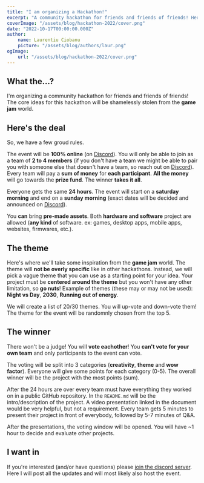 ```yaml
---
title: "I am organizing a Hackathon!"
excerpt: "A community hackathon for friends and friends of friends! Here is how it will work!"
coverImage: "/assets/blog/hackathon-2022/cover.png"
date: "2022-10-17T00:00:00.000Z"
author:
    name: Laurentiu Ciobanu
    picture: "/assets/blog/authors/laur.png"
ogImage:
    url: "/assets/blog/hackathon-2022/cover.png"
---
```


## What the...?

I'm organizing a community hackathon for friends and friends of friends! The core ideas for this hackathon will be shamelessly stolen from the **game jam** world.

## Here's the deal

So, we have a few groud rules.

The event will be **100% online** (on [Discord](https://discord.gg/ujgf3sMP3t)). You will only be able to join as a team of **2 to 4 members** (if you don't have a team we might be able to pair you with someone else that doesn't have a team, so reach out on [Discord](https://discord.gg/ujgf3sMP3t)). Every team will pay a **sum of money** for **each participant**. **All the money** will go towards the **prize fund**. The winner **takes it all**.

Everyone gets the same **24 hours**. The event will start on a **saturday morning** and end on a **sunday morning** (exact dates will be decided and announced on [Discord](https://discord.gg/ujgf3sMP3t)).

You **can** bring **pre-made assets**. Both **hardware and software** project are allowed (**any kind** of software. ex: games, desktop apps, mobile apps, websites, firmwares, etc.).

## The theme

Here's where we'll take some inspiration from the **game jam** world. The theme will **not be overly specific** like in other hackathons. Instead, we will pick a vague theme that you can use as a starting point for your idea. Your project must be **centered around the theme** but you won't have any other limitation, so **go nuts**! Example of themes (these may or may not be used): **Night vs Day**, **2030**, **Running out of energy**.

We will create a list of 20/30 themes. You will up-vote and down-vote them! The theme for the event will be randomnly chosen from the top 5.

## The winner

There won't be a judge! You will **vote eachother**! You **can't vote for your own team** and only participants to the event can vote.

The voting will be split into 3 categories (**creativity**, **theme** and **wow factor**). Everyone will give some points for each category (0-5). The overall winner will be the project with the most points (sum).

After the 24 hours are over every team must have everything they worked on in a public GitHub repository. In the `README.md` will be the intro/description of the project. A video presentation linked in the document would be very helpful, but not a requirement. Every team gets 5 minutes to present their project in front of everybody, followed by 5-7 minutes of Q&A.

After the presentations, the voting window will be opened. You will have ~1 hour to decide and evaluate other projects.

## I want in

If you're interested (and/or have questions) please [join the discord server](https://discord.gg/ujgf3sMP3t). Here I will post all the updates and will most likely also host the event.
